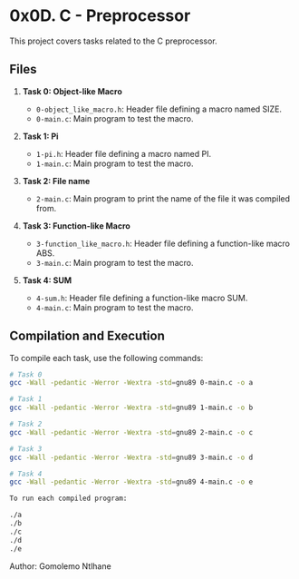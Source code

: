 # 0x0D. C - Preprocessor

This project covers tasks related to the C preprocessor.

## Files

1. **Task 0: Object-like Macro**
    - `0-object_like_macro.h`: Header file defining a macro named SIZE.
    - `0-main.c`: Main program to test the macro.

2. **Task 1: Pi**
    - `1-pi.h`: Header file defining a macro named PI.
    - `1-main.c`: Main program to test the macro.

3. **Task 2: File name**
    - `2-main.c`: Main program to print the name of the file it was compiled from.

4. **Task 3: Function-like Macro**
    - `3-function_like_macro.h`: Header file defining a function-like macro ABS.
    - `3-main.c`: Main program to test the macro.

5. **Task 4: SUM**
    - `4-sum.h`: Header file defining a function-like macro SUM.
    - `4-main.c`: Main program to test the macro.

## Compilation and Execution

To compile each task, use the following commands:

```bash
# Task 0
gcc -Wall -pedantic -Werror -Wextra -std=gnu89 0-main.c -o a

# Task 1
gcc -Wall -pedantic -Werror -Wextra -std=gnu89 1-main.c -o b

# Task 2
gcc -Wall -pedantic -Werror -Wextra -std=gnu89 2-main.c -o c

# Task 3
gcc -Wall -pedantic -Werror -Wextra -std=gnu89 3-main.c -o d

# Task 4
gcc -Wall -pedantic -Werror -Wextra -std=gnu89 4-main.c -o e

To run each compiled program:
```

```bash
./a
./b
./c
./d
./e
```
Author:
Gomolemo Ntlhane
